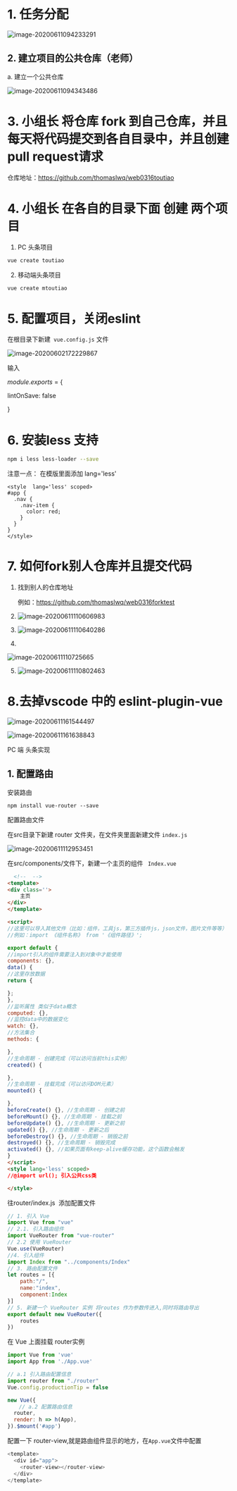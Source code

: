 # 1. 任务分配

![image-20200611094233291](/Users/thomaslwq/Library/Application%20Support/typora-user-images/image-20200611094233291.png)



## 2. 建立项目的公共仓库（老师）

a. 建立一个公共仓库

![image-20200611094343486](/Users/thomaslwq/Library/Application%20Support/typora-user-images/image-20200611094343486.png)

# 3. 小组长 将仓库 fork 到自己仓库，并且每天将代码提交到各自目录中，并且创建pull request请求

仓库地址：https://github.com/thomaslwq/web0316toutiao



# 4. 小组长 在各自的目录下面 创建 两个项目

1. PC 头条项目

```bash
vue create toutiao
```



2. 移动端头条项目

   

```bash
vue create mtoutiao
```

# 

# 5. 配置项目，关闭eslint

在根目录下新建` vue.config.js` 文件

![image-20200602172229867](%E9%A1%B9%E7%9B%AE%E6%AD%A5%E9%AA%A4.assets/image-20200602172229867.png)

输入

*module*.*exports* = {

  lintOnSave: false

}







# 6. 安装less 支持

```bash
npm i less less-loader --save
```

注意一点： 在模版里面添加 lang='less'

```less
<style  lang='less' scoped>
#app {
  .nav {
    .nav-item {
      color: red;
    }
  }
}
</style>
```



# 7. 如何fork别人仓库并且提交代码

1. 找到别人的仓库地址

   例如：https://github.com/thomaslwq/web0316forktest

2. ![image-20200611110606983](%E9%A1%B9%E7%9B%AE%E6%AD%A5%E9%AA%A4.assets/image-20200611110606983.png)

3. ![image-20200611110640286](%E9%A1%B9%E7%9B%AE%E6%AD%A5%E9%AA%A4.assets/image-20200611110640286.png)

4. 

![image-20200611110725665](%E9%A1%B9%E7%9B%AE%E6%AD%A5%E9%AA%A4.assets/image-20200611110725665.png)

5. ![image-20200611110802463](%E9%A1%B9%E7%9B%AE%E6%AD%A5%E9%AA%A4.assets/image-20200611110802463.png)



# 8.去掉vscode 中的 eslint-plugin-vue



![image-20200611161544497](%E9%A1%B9%E7%9B%AE%E6%AD%A5%E9%AA%A4.assets/image-20200611161544497.png)

![image-20200611161638843](%E9%A1%B9%E7%9B%AE%E6%AD%A5%E9%AA%A4.assets/image-20200611161638843.png)



PC 端 头条实现

## 1. 配置路由

安装路由

```
npm install vue-router --save
```

配置路由文件

在src目录下新建  router 文件夹，在文件夹里面新建文件 `index.js`

![image-20200611112953451](%E9%A1%B9%E7%9B%AE%E6%AD%A5%E9%AA%A4.assets/image-20200611112953451.png)

在src/components/文件下，新建一个主页的组件 ` Index.vue`

```html
  <!--  -->
<template>
<div class=''>
    主页
</div>
</template>

<script>
//这里可以导入其他文件（比如：组件，工具js，第三方插件js，json文件，图片文件等等）
//例如：import 《组件名称》 from '《组件路径》';

export default {
//import引入的组件需要注入到对象中才能使用
components: {},
data() {
//这里存放数据
return {

};
},
//监听属性 类似于data概念
computed: {},
//监控data中的数据变化
watch: {},
//方法集合
methods: {

},
//生命周期 - 创建完成（可以访问当前this实例）
created() {

},
//生命周期 - 挂载完成（可以访问DOM元素）
mounted() {

},
beforeCreate() {}, //生命周期 - 创建之前
beforeMount() {}, //生命周期 - 挂载之前
beforeUpdate() {}, //生命周期 - 更新之前
updated() {}, //生命周期 - 更新之后
beforeDestroy() {}, //生命周期 - 销毁之前
destroyed() {}, //生命周期 - 销毁完成
activated() {}, //如果页面有keep-alive缓存功能，这个函数会触发
}
</script>
<style lang='less' scoped>
//@import url(); 引入公共css类

</style>

```





往router/index.js  添加配置文件

```js
// 1. 引入 Vue
import Vue from "vue"
// 2.1. 引入路由组件
import VueRouter from "vue-router"
// 2.2 使用 VueRouter
Vue.use(VueRouter)
//4. 引入组件
import Index from "../components/Index"
// 3. 路由配置文件
let routes = [{
    path:"/",
    name:"index",
    component:Index
}]
// 5. 新建一个 VueRouter 实例 将routes 作为参数传进入,同时将路由导出
export default new VueRouter({
    routes
})
```



在 Vue 上面挂载 router实例

```js
import Vue from 'vue'
import App from './App.vue'

// a.1 引入路由配置信息
import router from "./router"
Vue.config.productionTip = false

new Vue({
  　// a.2 配置路由信息
  router,
  render: h => h(App),
}).$mount('#app')

```

配置一下 router-view,就是路由组件显示的地方，在`App.vue`文件中配置

```js
<template>
  <div id="app">
    <router-view></router-view>
  </div>
</template>
```





